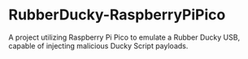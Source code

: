 # RubberDucky-RaspberryPiPico
A project utilizing Raspberry Pi Pico to emulate a Rubber Ducky USB, capable of injecting malicious Ducky Script payloads.
